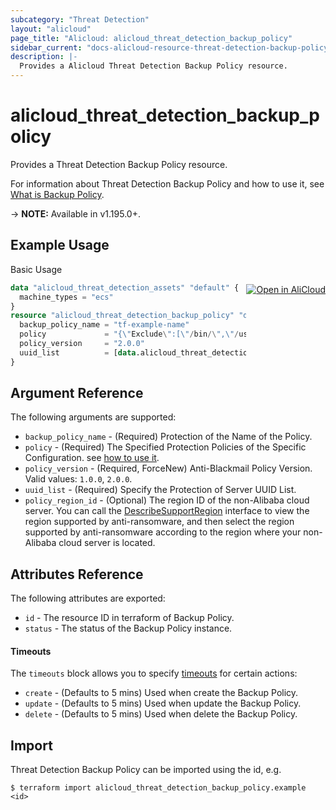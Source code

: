 ```yaml
---
subcategory: "Threat Detection"
layout: "alicloud"
page_title: "Alicloud: alicloud_threat_detection_backup_policy"
sidebar_current: "docs-alicloud-resource-threat-detection-backup-policy"
description: |-
  Provides a Alicloud Threat Detection Backup Policy resource.
---
```


# alicloud\_threat\_detection\_backup\_policy

Provides a Threat Detection Backup Policy resource.

For information about Threat Detection Backup Policy and how to use it, see [What is Backup Policy](https://www.alibabacloud.com/help/en/security-center/developer-reference/api-sas-2018-12-03-createbackuppolicy).

-> **NOTE:** Available in v1.195.0+.

## Example Usage
<div class="oics-button" style="float: right;margin: 0 0 -40px 0;">
  <a href="https://api.aliyun.com/api-tools/terraform?resource=alicloud_threat_detection_backup_policy&exampleId=30e1ca53-b512-dfe7-ad70-0d077ffb503953a6c3ac&activeTab=example&spm=docs.r.threat_detection_backup_policy.0.30e1ca53b5" target="_blank">
    <img alt="Open in AliCloud" src="https://img.alicdn.com/imgextra/i1/O1CN01hjjqXv1uYUlY56FyX_!!6000000006049-55-tps-254-36.svg" style="max-height: 44px; margin: 32px auto; max-width: 100%;">
  </a>
</div>

Basic Usage

```terraform
data "alicloud_threat_detection_assets" "default" {
  machine_types = "ecs"
}
resource "alicloud_threat_detection_backup_policy" "default" {
  backup_policy_name = "tf-example-name"
  policy             = "{\"Exclude\":[\"/bin/\",\"/usr/bin/\",\"/sbin/\",\"/boot/\",\"/proc/\",\"/sys/\",\"/srv/\",\"/lib/\",\"/selinux/\",\"/usr/sbin/\",\"/run/\",\"/lib32/\",\"/lib64/\",\"/lost+found/\",\"/var/lib/kubelet/\",\"/var/lib/ntp/proc\",\"/var/lib/container\"],\"ExcludeSystemPath\":true,\"Include\":[],\"IsDefault\":1,\"Retention\":7,\"Schedule\":\"I|1668703620|PT24H\",\"Source\":[],\"SpeedLimiter\":\"\",\"UseVss\":true}"
  policy_version     = "2.0.0"
  uuid_list          = [data.alicloud_threat_detection_assets.default.ids.0]
}
```

## Argument Reference

The following arguments are supported:

* `backup_policy_name` - (Required) Protection of the Name of the Policy.
* `policy` - (Required) The Specified Protection Policies of the Specific Configuration. see [how to use it](https://www.alibabacloud.com/help/en/security-center/developer-reference/api-sas-2018-12-03-createbackuppolicy).
* `policy_version` - (Required, ForceNew) Anti-Blackmail Policy Version. Valid values: `1.0.0`, `2.0.0`.
* `uuid_list` - (Required) Specify the Protection of Server UUID List.
* `policy_region_id` - (Optional) The region ID of the non-Alibaba cloud server. You can call the [DescribeSupportRegion](https://www.alibabacloud.com/help/en/security-center/developer-reference/api-sas-2018-12-03-describesupportregion) interface to view the region supported by anti-ransomware, and then select the region supported by anti-ransomware according to the region where your non-Alibaba cloud server is located.

## Attributes Reference

The following attributes are exported:

* `id` - The resource ID in terraform of Backup Policy.
* `status` - The status of the Backup Policy instance.

#### Timeouts

The `timeouts` block allows you to specify [timeouts](https://www.terraform.io/docs/configuration-0-11/resources.html#timeouts) for certain actions:

* `create` - (Defaults to 5 mins) Used when create the Backup Policy.
* `update` - (Defaults to 5 mins) Used when update the Backup Policy.
* `delete` - (Defaults to 5 mins) Used when delete the Backup Policy.

## Import

Threat Detection Backup Policy can be imported using the id, e.g.

```shell
$ terraform import alicloud_threat_detection_backup_policy.example <id>
```
